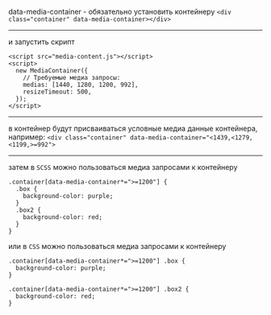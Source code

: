 data-media-container - обязательно установить контейнеру
`<div class="container" data-media-container></div>`
***
и запустить скрипт
```
<script src="media-content.js"></script>
<script>
  new MediaContainer({
    // Требуемые медиа запросы:
    medias: [1440, 1280, 1200, 992],
    resizeTimeout: 500,
  });
</script>
```
***
в контейнер будут присваиваться условные медиа данные контейнера, например:
`<div class="container" data-media-container="<1439,<1279,<1199,>=992">`
***
затем в `SCSS` можно пользоваться медиа запросами к контейнеру
```
.container[data-media-container*=">=1200"] {
  .box {
    background-color: purple;
  }
  .box2 {
    background-color: red;
  }
}
```

или в `CSS` можно пользоваться медиа запросами к контейнеру
```
.container[data-media-container*=">=1200"] .box {
  background-color: purple;
}
  
.container[data-media-container*=">=1200"] .box2 {
  background-color: red;
}
```